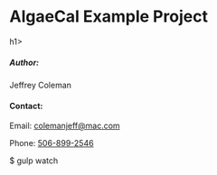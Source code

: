 <h1>AlgaeCal Example Project</h1>h1>
<h5>Author:</h5>
<p>Jeffrey Coleman</p>
<h4>Contact:</h4>
<p>Email: <a href="mailto:colemanjeff@mac.com">colemanjeff@mac.com</a></p>
<p>Phone: <a href="tel:506-899-2546">506-899-2546</a></p>

<p>$ gulp watch</p>
